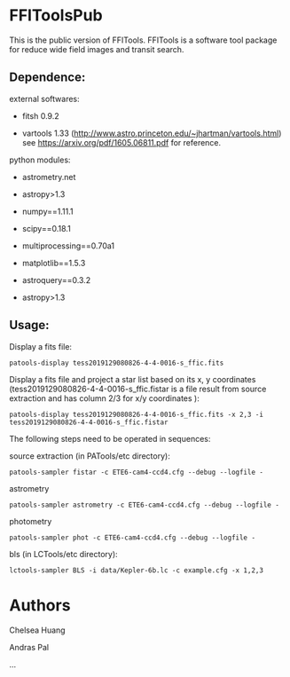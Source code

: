 # FFIToolsPub

This is the public version of FFITools. FFITools is a software tool package for reduce wide field images and transit search. 

## Dependence: 

external softwares:

* fitsh 0.9.2 

* vartools 1.33 (http://www.astro.princeton.edu/~jhartman/vartools.html)
see https://arxiv.org/pdf/1605.06811.pdf for reference.

python modules:

* astrometry.net

* astropy>1.3

* numpy==1.11.1 

* scipy==0.18.1

* multiprocessing==0.70a1 

* matplotlib==1.5.3

* astroquery==0.3.2

* astropy>1.3

## Usage: 

Display a fits file: 

```
patools-display tess2019129080826-4-4-0016-s_ffic.fits
```

Display a fits file and project a star list based on its x, y coordinates (tess2019129080826-4-4-0016-s_ffic.fistar is a file result from source extraction and has column 2/3 for x/y coordinates ): 

```
patools-display tess2019129080826-4-4-0016-s_ffic.fits -x 2,3 -i tess2019129080826-4-4-0016-s_ffic.fistar
```

The following steps need to be operated in sequences: 

source extraction (in PATools/etc directory): 

```
patools-sampler fistar -c ETE6-cam4-ccd4.cfg --debug --logfile -
```

astrometry 

```
patools-sampler astrometry -c ETE6-cam4-ccd4.cfg --debug --logfile - 
```

photometry

```
patools-sampler phot -c ETE6-cam4-ccd4.cfg --debug --logfile -
```

bls (in LCTools/etc directory):

```
lctools-sampler BLS -i data/Kepler-6b.lc -c example.cfg -x 1,2,3
```

# Authors

Chelsea Huang

Andras Pal

...
